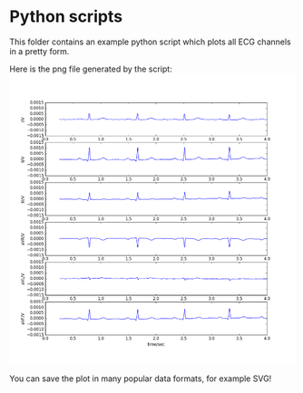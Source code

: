 # Python scripts

This folder contains an example python script which plots all ECG channels in a pretty form.

Here is the png file generated by the script:
![alt tag](ecg_all_leads.png)

You can save the plot in many popular data formats, for example SVG!
